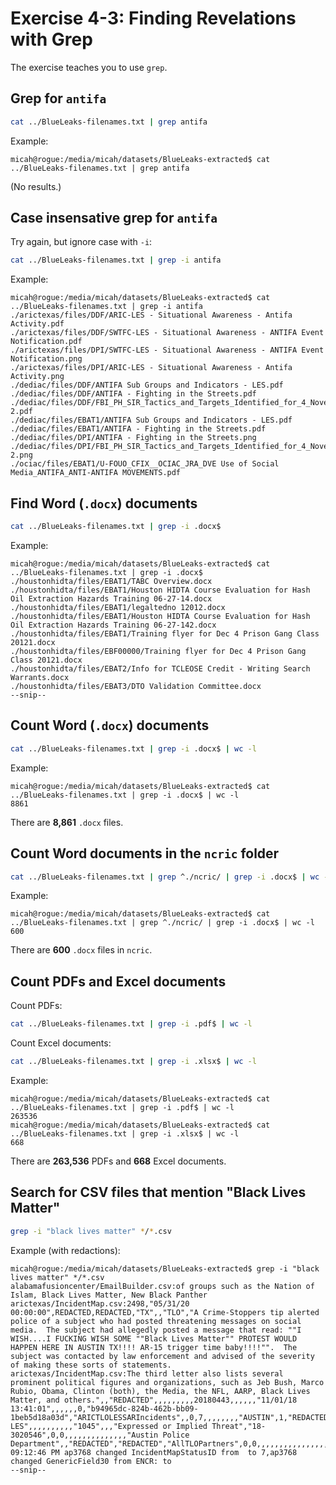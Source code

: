# Exercise 4-3: Finding Revelations with Grep

The exercise teaches you to use `grep`.

## Grep for `antifa`

```sh
cat ../BlueLeaks-filenames.txt | grep antifa
```

Example:

```
micah@rogue:/media/micah/datasets/BlueLeaks-extracted$ cat ../BlueLeaks-filenames.txt | grep antifa
```

(No results.)

## Case insensative grep for `antifa`

Try again, but ignore case with `-i`:

```sh
cat ../BlueLeaks-filenames.txt | grep -i antifa
```

Example:

```
micah@rogue:/media/micah/datasets/BlueLeaks-extracted$ cat ../BlueLeaks-filenames.txt | grep -i antifa
./arictexas/files/DDF/ARIC-LES - Situational Awareness - Antifa Activity.pdf
./arictexas/files/DDF/SWTFC-LES - Situational Awareness - ANTIFA Event Notification.pdf
./arictexas/files/DPI/SWTFC-LES - Situational Awareness - ANTIFA Event Notification.png
./arictexas/files/DPI/ARIC-LES - Situational Awareness - Antifa Activity.png
./dediac/files/DDF/ANTIFA Sub Groups and Indicators - LES.pdf
./dediac/files/DDF/ANTIFA - Fighting in the Streets.pdf
./dediac/files/DDF/FBI_PH_SIR_Tactics_and_Targets_Identified_for_4_November_2017_ANTIFA_Rally_in_Philadelphia_PA-2.pdf
./dediac/files/EBAT1/ANTIFA Sub Groups and Indicators - LES.pdf
./dediac/files/EBAT1/ANTIFA - Fighting in the Streets.pdf
./dediac/files/DPI/ANTIFA - Fighting in the Streets.png
./dediac/files/DPI/FBI_PH_SIR_Tactics_and_Targets_Identified_for_4_November_2017_ANTIFA_Rally_in_Philadelphia_PA-2.png
./ociac/files/EBAT1/U-FOUO_CFIX__OCIAC_JRA_DVE Use of Social Media_ANTIFA_ANTI-ANTIFA MOVEMENTS.pdf
```

## Find Word (`.docx`) documents

```sh
cat ../BlueLeaks-filenames.txt | grep -i .docx$
```

Example:

```
micah@rogue:/media/micah/datasets/BlueLeaks-extracted$ cat ../BlueLeaks-filenames.txt | grep -i .docx$
./houstonhidta/files/EBAT1/TABC Overview.docx
./houstonhidta/files/EBAT1/Houston HIDTA Course Evaluation for Hash Oil Extraction Hazards Training 06-27-14.docx
./houstonhidta/files/EBAT1/legaltedno 12012.docx
./houstonhidta/files/EBAT1/Houston HIDTA Course Evaluation for Hash Oil Extraction Hazards Training 06-27-142.docx
./houstonhidta/files/EBAT1/Training flyer for Dec 4 Prison Gang Class 20121.docx
./houstonhidta/files/EBF00000/Training flyer for Dec 4 Prison Gang Class 20121.docx
./houstonhidta/files/EBAT2/Info for TCLEOSE Credit - Writing Search Warrants.docx
./houstonhidta/files/EBAT3/DTO Validation Committee.docx
--snip--
```

## Count Word (`.docx`) documents

```sh
cat ../BlueLeaks-filenames.txt | grep -i .docx$ | wc -l
```

Example:

```
micah@rogue:/media/micah/datasets/BlueLeaks-extracted$ cat ../BlueLeaks-filenames.txt | grep -i .docx$ | wc -l
8861
```

There are **8,861** `.docx` files.

## Count Word documents in the `ncric` folder

```sh
cat ../BlueLeaks-filenames.txt | grep ^./ncric/ | grep -i .docx$ | wc -l
```

Example:

```
micah@rogue:/media/micah/datasets/BlueLeaks-extracted$ cat ../BlueLeaks-filenames.txt | grep ^./ncric/ | grep -i .docx$ | wc -l
600
```

There are **600** `.docx` files in `ncric`.

## Count PDFs and Excel documents

Count PDFs:

```sh
cat ../BlueLeaks-filenames.txt | grep -i .pdf$ | wc -l
```

Count Excel documents:

```sh
cat ../BlueLeaks-filenames.txt | grep -i .xlsx$ | wc -l
```

Example:

```
micah@rogue:/media/micah/datasets/BlueLeaks-extracted$ cat ../BlueLeaks-filenames.txt | grep -i .pdf$ | wc -l
263536
micah@rogue:/media/micah/datasets/BlueLeaks-extracted$ cat ../BlueLeaks-filenames.txt | grep -i .xlsx$ | wc -l
668
```

There are **263,536** PDFs and **668** Excel documents.

## Search for CSV files that mention "Black Lives Matter"

```sh
grep -i "black lives matter" */*.csv
```

Example (with redactions):

```
micah@rogue:/media/micah/datasets/BlueLeaks-extracted$ grep -i "black lives matter" */*.csv
alabamafusioncenter/EmailBuilder.csv:of groups such as the Nation of Islam, Black Lives Matter, New Black Panther
arictexas/IncidentMap.csv:2498,"05/31/20 00:00:00",REDACTED,REDACTED,"TX",,"TLO","A Crime-Stoppers tip alerted police of a subject who had posted threatening messages on social media.  The subject had allegedly posted a message that read: ""I WISH....I FUCKING WISH SOME ""Black Lives Matter"" PROTEST WOULD HAPPEN HERE IN AUSTIN TX!!!! AR-15 trigger time baby!!!!"".  The subject was contacted by law enforcement and advised of the severity of making these sorts of statements.
arictexas/IncidentMap.csv:The third letter also lists several prominent political figures and organizations, such as Jeb Bush, Marco Rubio, Obama, Clinton (both), the Media, the NFL, AARP, Black Lives Matter, and others.",,"REDACTED",,,,,,,,,20180443,,,,,,"11/01/18 13:41:01",,,,,,0,"b94965dc-824b-462b-bb09-1beb5d18a03d","ARICTLOLESSARIncidents",,0,7,,,,,,,,"AUSTIN",1,"REDACTED",,,,,"Travis",,,,,,,,,"TLO LES",,,,,,,,,,"1045",,,"Expressed or Implied Threat","18-3020546",0,0,,,,,,,,,,,,,,"Austin Police Department",,"REDACTED","REDACTED","AllTLOPartners",0,0,,,,,,,,,,,,,,,,"12/27/18 09:12:46 PM ap3768 changed IncidentMapStatusID from  to 7,ap3768 changed GenericField30 from ENCR: to 
--snip--
```